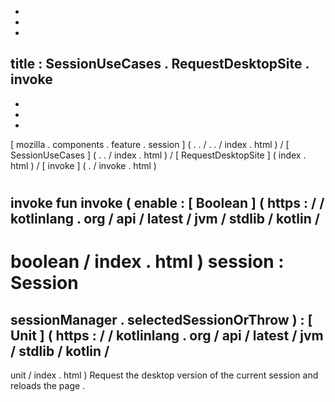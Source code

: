-
-
-
title
:
SessionUseCases
.
RequestDesktopSite
.
invoke
-
-
-
-
[
mozilla
.
components
.
feature
.
session
]
(
.
.
/
.
.
/
index
.
html
)
/
[
SessionUseCases
]
(
.
.
/
index
.
html
)
/
[
RequestDesktopSite
]
(
index
.
html
)
/
[
invoke
]
(
.
/
invoke
.
html
)
#
invoke
fun
invoke
(
enable
:
[
Boolean
]
(
https
:
/
/
kotlinlang
.
org
/
api
/
latest
/
jvm
/
stdlib
/
kotlin
/
-
boolean
/
index
.
html
)
session
:
Session
=
sessionManager
.
selectedSessionOrThrow
)
:
[
Unit
]
(
https
:
/
/
kotlinlang
.
org
/
api
/
latest
/
jvm
/
stdlib
/
kotlin
/
-
unit
/
index
.
html
)
Request
the
desktop
version
of
the
current
session
and
reloads
the
page
.
